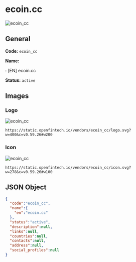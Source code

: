 
# ecoin.cc 
![ecoin_cc](https://static.openfintech.io/vendors/ecoin_cc/logo.svg?w=400&c=v0.59.26#w200)  

## General 
 
**Code:** `ecoin_cc` 
 
**Name:** 
 
:	[EN] ecoin.cc 
 
**Status:** `active` 
 

## Images 

### Logo 
 
![ecoin_cc](https://static.openfintech.io/vendors/ecoin_cc/logo.svg?w=400&c=v0.59.26#w200)  

```
https://static.openfintech.io/vendors/ecoin_cc/logo.svg?w=400&c=v0.59.26#w200
```  

### Icon 
 
![ecoin_cc](https://static.openfintech.io/vendors/ecoin_cc/icon.svg?w=278&c=v0.59.26#w100)  

```
https://static.openfintech.io/vendors/ecoin_cc/icon.svg?w=278&c=v0.59.26#w100
```  

## JSON Object 

```json
{
  "code":"ecoin_cc",
  "name":{
    "en":"ecoin.cc"
  },
  "status":"active",
  "description":null,
  "links":null,
  "countries":null,
  "contacts":null,
  "address":null,
  "social_profiles":null
}
```  
